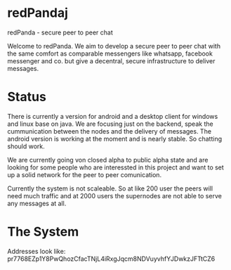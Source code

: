 redPandaj
=========

redPanda - secure peer to peer chat


Welcome to redPanda. We aim to develop a secure peer to peer chat with the same comfort as comparable messengers like whatsapp, facebook messenger and co. but give a decentral, secure infrastructure to deliver messages.

Status
=========
There is currently a version for android and a desktop client for windows and linux base on java. We are focusing just on the backend, speak the cummunication between the nodes and the delivery of messages.
The android version is working at the moment and is nearly stable. So chatting should work.

We are currently going von closed alpha to public alpha state and are looking for some people who are interessted in this project and want to set up a solid network for the peer to peer comunication.

Currently the system is not scaleable. So at like 200 user the peers will need much traffic and at 2000 users the supernodes are not able to serve any messages at all.


The System
=========
Addresses look like: pr7768EZp1Y8PwQhozCfacTNjL4iRxgJqcm8NDVuyvhfYJDwkzJFTtCZ6
